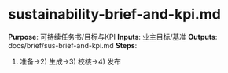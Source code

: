 # sustainability-brief-and-kpi.md

**Purpose**: 可持续任务书/目标与KPI
**Inputs**: 业主目标/基准
**Outputs**: docs/brief/sus-brief-and-kpi.md
**Steps**:

1. 准备→2) 生成→3) 校核→4) 发布
